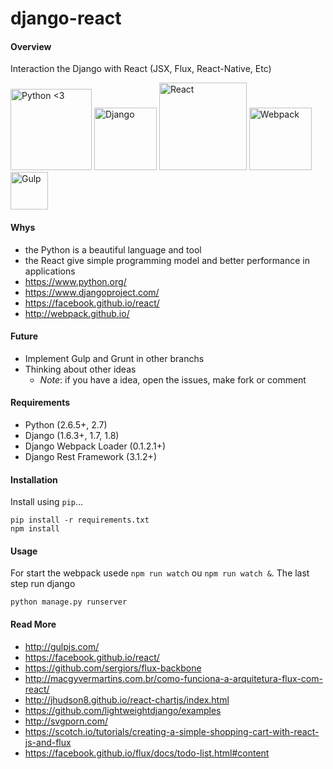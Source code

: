# django-react


#### Overview
Interaction the Django with React (JSX, Flux, React-Native, Etc) 

<img title="Python <3" src="http://svgporn.com/python.svg" width="130px"/>
<img title="Django" src="http://svgporn.com/django.svg" width="100px"/>
<img title="React" src="http://svgporn.com/react.svg" width="140px"/>
<img title="Webpack" src="http://svgporn.com/webpack.svg" width="100px"/>
<img title="Gulp" src="http://svgporn.com/gulp.svg" width="60px"/>


#### Whys
* the Python is a beautiful language and tool 
* the React give simple programming model and better performance in applications 
* https://www.python.org/
* https://www.djangoproject.com/
* https://facebook.github.io/react/
* http://webpack.github.io/

#### __Future__
* Implement Gulp and Grunt in other branchs
* Thinking about other ideas 
    *  *Note*: if you have a idea, open the issues, make fork or comment

#### Requirements
* Python (2.6.5+, 2.7)
* Django (1.6.3+, 1.7, 1.8)
* Django Webpack Loader (0.1.2.1+)
* Django Rest Framework (3.1.2+)

#### Installation

Install using `pip`...

	pip install -r requirements.txt
	npm install 

#### Usage

For start the webpack usede `npm run watch` ou `npm run watch &`. The last step run django

	python manage.py runserver 
	
#### Read More
* http://gulpjs.com/
* https://facebook.github.io/react/
* https://github.com/sergiors/flux-backbone
* http://macgyvermartins.com.br/como-funciona-a-arquitetura-flux-com-react/
* http://jhudson8.github.io/react-chartjs/index.html
* https://github.com/lightweightdjango/examples
* http://svgporn.com/
* https://scotch.io/tutorials/creating-a-simple-shopping-cart-with-react-js-and-flux
* https://facebook.github.io/flux/docs/todo-list.html#content